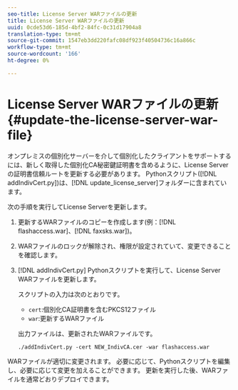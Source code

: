 ```yaml
---
seo-title: License Server WARファイルの更新
title: License Server WARファイルの更新
uuid: 0cde53d6-185d-4bf2-84fc-0c31d17904a8
translation-type: tm+mt
source-git-commit: 1547eb3dd220fafc08df923f40504736c16a866c
workflow-type: tm+mt
source-wordcount: '166'
ht-degree: 0%

---
```



# License Server WARファイルの更新{#update-the-license-server-war-file}

オンプレミスの個別化サーバーを介して個別化したクライアントをサポートするには、新しく取得した個別化CA秘密鍵証明書を含めるように、License Serverの証明書信頼ルートを更新する必要があります。 Pythonスクリプト([!DNL addIndivCert.py])は、[!DNL update_license_server]フォルダーに含まれています。

次の手順を実行してLicense Serverを更新します。

1. 更新するWARファイルのコピーを作成します(例：[!DNL flashaccess.war]、[!DNL faxsks.war])。
1. WARファイルのロックが解除され、権限が設定されていて、変更できることを確認します。
1. [!DNL addIndivCert.py] Pythonスクリプトを実行して、License Server WARファイルを更新します。

   スクリプトの入力は次のとおりです。

   * `cert`:個別化CA証明書を含むPKCS12ファイル
   * `war`:更新するWARファイル

   出力ファイルは、更新されたWARファイルです。

   ```
   ./addIndivCert.py -cert NEW_IndivCA.cer -war flashaccess.war
   ```

WARファイルが適切に変更されます。 必要に応じて、Pythonスクリプトを編集し、必要に応じて変更を加えることができます。 更新を実行した後、WARファイルを通常どおりデプロイできます。
